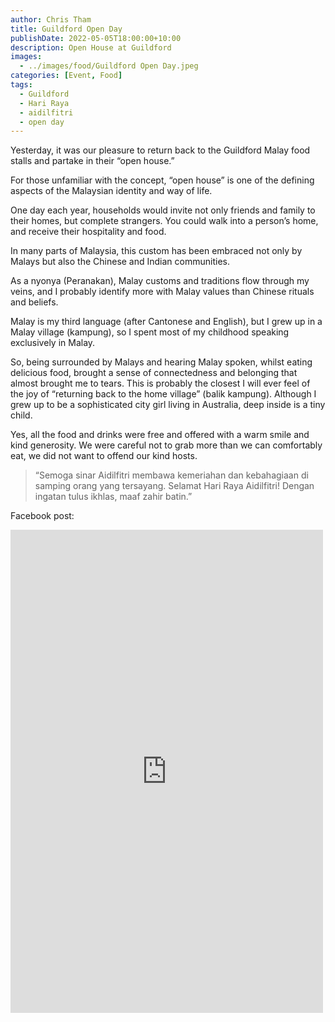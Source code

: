 ```yaml
---
author: Chris Tham
title: Guildford Open Day
publishDate: 2022-05-05T18:00:00+10:00
description: Open House at Guildford
images:
  - ../images/food/Guildford Open Day.jpeg
categories: [Event, Food]
tags:
  - Guildford
  - Hari Raya
  - aidilfitri
  - open day
---
```


Yesterday, it was our pleasure to return back to the Guildford Malay food stalls and partake in their “open house.”

For those unfamiliar with the concept, “open house” is one of the defining aspects of the Malaysian identity and way of life.

One day each year, households would invite not only friends and family to their homes, but complete strangers. You could walk into a person’s home, and receive their hospitality and food.

In many parts of Malaysia, this custom has been embraced not only by Malays but also the Chinese and Indian communities.

As a nyonya (Peranakan), Malay customs and traditions flow through my veins, and I probably identify more with Malay values than Chinese rituals and beliefs.

Malay is my third language (after Cantonese and English), but I grew up in a Malay village (kampung), so I spent most of my childhood speaking exclusively in Malay.

So, being surrounded by Malays and hearing Malay spoken, whilst eating delicious food, brought a sense of connectedness and belonging that almost brought me to tears. This is probably the closest I will ever feel of the joy of “returning back to the home village” (balik kampung). Although I grew up to be a sophisticated city girl living in Australia, deep inside is a tiny child.

Yes, all the food and drinks were free and offered with a warm smile and kind generosity. We were careful not to grab more than we can comfortably eat, we did not want to offend our kind hosts.

> “Semoga sinar Aidilfitri membawa kemeriahan dan kebahagiaan di samping orang yang tersayang. Selamat Hari Raya Aidilfitri! Dengan ingatan tulus ikhlas, maaf zahir batin.”

Facebook post:

<iframe src="https://www.facebook.com/plugins/post.php?href=https%3A%2F%2Fwww.facebook.com%2Fchris1.tham%2Fposts%2Fpfbid0354GrbWvd4A5agrnWVX4TorHNSRJNLZhwGiZffyqK8E4tsBHKP7rDmwaKdaRohkxBl&show_text=true&width=500" width="500" height="773" style="border:none;overflow:hidden" scrolling="no" frameborder="0" allowfullscreen="true" allow="autoplay; clipboard-write; encrypted-media; picture-in-picture; web-share"></iframe>
